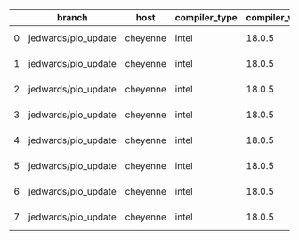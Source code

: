 |    | branch              | host     | compiler_type   | compiler_version   | mpi_type   | mpi_version   | o_g   | os    | build_passed   | unit_pass   | unit_fail   | system_pass   | system_fail   | example_pass   | example_fail   | nuopc_pass   | nuopc_fail   | hash                                                                                                                                       | modified                   |
|----|---------------------|----------|-----------------|--------------------|------------|---------------|-------|-------|----------------|-------------|-------------|---------------|---------------|----------------|----------------|--------------|--------------|--------------------------------------------------------------------------------------------------------------------------------------------|----------------------------|
|  0 | jedwards/pio_update | cheyenne | intel           | 18.0.5             | mpiuni     | none          | O     | Linux | Fail           | fail        | fail        | fail          | fail          | fail           | fail           | 0            | 50           | [artifacts](https://github.com/esmf-org/esmf-test-artifacts/tree/cheyenne/jedwards_pio_update/cheyenne/intel/18.0.5/O/mpiuni/none)         | 2022-02-04 05:07:32.547337 |
|  1 | jedwards/pio_update | cheyenne | intel           | 18.0.5             | mpiuni     | none          | g     | Linux | Fail           | fail        | fail        | fail          | fail          | fail           | fail           | 0            | 50           | [artifacts](https://github.com/esmf-org/esmf-test-artifacts/tree/cheyenne/jedwards_pio_update/cheyenne/intel/18.0.5/g/mpiuni/none)         | 2022-02-04 05:07:32.547337 |
|  2 | jedwards/pio_update | cheyenne | intel           | 18.0.5             | intelmpi   | 2018.4.274    | O     | Linux | Pass           | fail        | fail        | fail          | fail          | fail           | fail           | queued       | queued       | [artifacts](https://github.com/esmf-org/esmf-test-artifacts/tree/cheyenne/jedwards_pio_update/cheyenne/intel/18.0.5/O/intelmpi/2018.4.274) | 2022-02-04 05:07:32.547337 |
|  3 | jedwards/pio_update | cheyenne | intel           | 18.0.5             | intelmpi   | 2018.4.274    | g     | Linux | Pass           | 13657       | 0           | 49            | 0             | 80             | 0              | 50           | 0            | [artifacts](https://github.com/esmf-org/esmf-test-artifacts/tree/cheyenne/jedwards_pio_update/cheyenne/intel/18.0.5/g/intelmpi/2018.4.274) | 2022-02-04 05:07:32.547337 |
|  4 | jedwards/pio_update | cheyenne | intel           | 18.0.5             | mpt        | 2.19          | O     | Linux | Pass           | fail        | fail        | fail          | fail          | fail           | fail           | queued       | queued       | [artifacts](https://github.com/esmf-org/esmf-test-artifacts/tree/cheyenne/jedwards_pio_update/cheyenne/intel/18.0.5/O/mpt/2.19)            | 2022-02-04 05:07:32.547337 |
|  5 | jedwards/pio_update | cheyenne | intel           | 18.0.5             | mpt        | 2.19          | g     | Linux | Pass           | 13657       | 0           | 49            | 0             | 80             | 0              | 0            | 50           | [artifacts](https://github.com/esmf-org/esmf-test-artifacts/tree/cheyenne/jedwards_pio_update/cheyenne/intel/18.0.5/g/mpt/2.19)            | 2022-02-04 05:07:32.547337 |
|  6 | jedwards/pio_update | cheyenne | intel           | 18.0.5             | openmpi    | 3.1.4         | O     | Linux | Pass           | fail        | fail        | fail          | fail          | fail           | fail           | queued       | queued       | [artifacts](https://github.com/esmf-org/esmf-test-artifacts/tree/cheyenne/jedwards_pio_update/cheyenne/intel/18.0.5/O/openmpi/3.1.4)       | 2022-02-04 05:07:32.547337 |
|  7 | jedwards/pio_update | cheyenne | intel           | 18.0.5             | openmpi    | 3.1.4         | g     | Linux | Pass           | fail        | fail        | fail          | fail          | fail           | fail           | queued       | queued       | [artifacts](https://github.com/esmf-org/esmf-test-artifacts/tree/cheyenne/jedwards_pio_update/cheyenne/intel/18.0.5/g/openmpi/3.1.4)       | 2022-02-04 05:07:32.547337 |